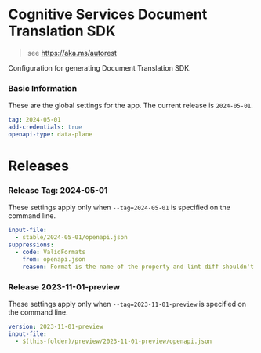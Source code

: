 # Cognitive Services Document Translation  SDK

> see https://aka.ms/autorest

Configuration for generating Document Translation  SDK.

### Basic Information

These are the global settings for the app.
The current release is `2024-05-01`.

``` yaml
tag: 2024-05-01
add-credentials: true
openapi-type: data-plane
```

# Releases

### Release Tag: 2024-05-01
These settings apply only when `--tag=2024-05-01` is specified on the command line.

``` yaml $(tag) == '2024-05-01'
input-file: 
  - stable/2024-05-01/openapi.json
suppressions:
  - code: ValidFormats
    from: openapi.json
    reason: Format is the name of the property and lint diff shouldn't be validating that
```

### Release 2023-11-01-preview
These settings apply only when `--tag=2023-11-01-preview` is specified on the command line.

``` yaml $(tag) == '2023-11-01-preview'
version: 2023-11-01-preview
input-file:
  - $(this-folder)/preview/2023-11-01-preview/openapi.json
```